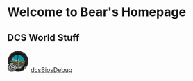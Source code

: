 # Welcome to Bear's Homepage



## DCS World Stuff


![App Icon](iconDebugSmall.png) [dcsBiosDebug](https://github.com/tldBear/dcsBiosDebug)



